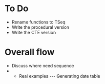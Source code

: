 # To Do

- Rename functions to TSeq
- Write the procedural version
- Write the CTE version

# Overall flow

- Discuss where need sequence
- - Real examples
--- Generating date table
